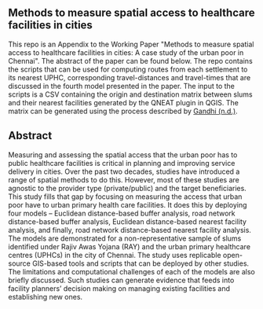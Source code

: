 ## Methods to measure spatial access to healthcare facilities in cities
This repo is an Appendix to the Working Paper "Methods to measure spatial access to healthcare facilities in cities: A case study of the urban poor in Chennai". The abstract of the paper can be found below. The repo contains the scripts that can be used for computing routes from each settlement to its nearest UPHC, corresponding travel-distances and travel-times that are discussed in the fourth model presented in the paper. The input to the scripts is a CSV containing the origin and destination matrix between slums and their nearest facilities generated by the QNEAT plugin in QGIS. The matrix can be generated using the process described by [Gandhi (n.d.)](https://www.qgistutorials.com/en/docs/3/origin_destination_matrix.html).

## Abstract

Measuring and assessing the spatial access that the urban poor has to public healthcare facilities is critical in planning and improving service delivery in cities. Over the past two decades, studies have introduced a range of spatial methods to do this. However, most of these studies are agnostic to the provider type (private/public) and the target beneficiaries. This study fills that gap by focusing on measuring the access that urban poor have to urban primary health care facilities. It does this by deploying four models – Euclidean distance-based buffer analysis, road network distance-based buffer analysis, Euclidean distance-based nearest facility analysis, and finally, road network distance-based nearest facility analysis. The models are demonstrated for a non-representative sample of slums identified under Rajiv Awas Yojana (RAY) and the urban primary healthcare centres (UPHCs) in the city of Chennai. The study uses replicable open-source GIS-based tools and scripts that can be deployed by other studies. The limitations and computational challenges of each of the models are also briefly discussed. Such studies can generate evidence that feeds into facility planners’ decision making on managing existing facilities and establishing new ones.
